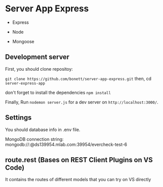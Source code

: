 # Server App Express

- Express

- Node

- Mongoose

## Development server

First, you should clone repositoy:

`git clone https://github.com/bonett/server-app-express.git` then, cd `server-express-app` 

don't forget to install the dependencies `npm install`

Finally, Run `nodemon server.js` for a dev server on `http://localhost:3000/`.

## Settings

You should database info in .env file.

MongoDB connection string: mongodb://<dbuser>:<dbpassword>@ds139954.mlab.com:39954/evercheck-test-6

## route.rest (Bases on REST Client Plugins on VS Code)

It contains the routes of different models that you can try on VS directly